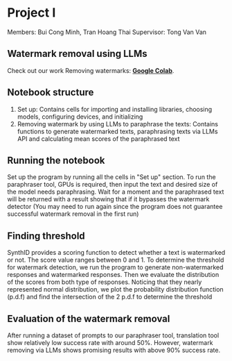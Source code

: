 # Project I

Members: Bui Cong Minh, Tran Hoang Thai
Supervisor: Tong Van Van

## Watermark removal using LLMs
Check out our work
Removing watermarks: **[Google Colab](https://colab.research.google.com/drive/1O0ELetnGKWsIZrSZFcD2huVQBWjW3BTY#scrollTo=B_pe-hG6SW6H)**.
## Notebook structure
1. Set up: Contains cells for importing and installing libraries, choosing models, configuring devices, and initializing
2. Removing watermark by using LLMs to paraphrase the texts: Contains functions to generate watermarked texts, paraphrasing texts via LLMs API and calculating mean scores of the paraphrased text

## Running the notebook
Set up the program by running all the cells in "Set up" section. To run the paraphraser tool, GPUs is required, then input the text and desired size of the model needs paraphrasing. Wait for a moment and the paraphrased text will be returned with a result showing that if it bypasses the watermark detector (You may need to run again since the program does not guarantee successful watermark removal in the first run)

## Finding threshold
SynthID provides a scoring function to detect whether a text is watermarked or not. The score value ranges between 0 and 1. To determine the threshold for watermark detection, we run the program to generate non-watermarked responses and watermarked responses. Then we evaluate the distribution of the scores from both type of responses. Noticing that they nearly represented normal distribution, we plot the probability distribution function (p.d.f) and find the intersection of the 2 p.d.f to determine the threshold

## Evaluation of the watermark removal
After running a dataset of prompts to our paraphraser tool, translation tool show relatively low success rate with around 50%. However, watermark removing via LLMs shows promising results with above 90% success rate.

